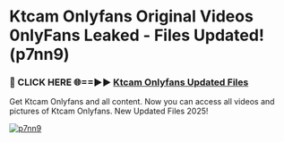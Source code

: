 # Ktcam Onlyfans Original Videos 0nlyFans Leaked - Files Updated! (p7nn9)

<h3>🔴 CLICK HERE 🌐==►► <a href="https://tinyurl.com/ehrbuxhb" rel="nofollow">Ktcam Onlyfans Updated Files</a></h3>

Get Ktcam Onlyfans and all content. Now you can access all videos and pictures of Ktcam Onlyfans. New Updated Files 2025!

[![p7nn9](https://i.imgur.com/lVYEuWS.gif)](https://tinyurl.com/ehrbuxhb)
